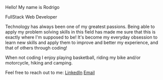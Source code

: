 Hello! My name is Rodrigo

FullStack Web Developer

Technology has always been one of my greatest passions. Being able to apply my problem solving skills in this field has made
me sure that this is exactly where I'm supposed to be! It's become my everyday obsession to learn new skills and apply them to 
improve and better my experience, and that of others through coding!

When not coding I enjoy playing basketball, riding my bike and/or motorcycle, hiking and camping.

Feel free to reach out to me:
  [LinkedIn](https://www.linkedin.com/in/rodrigosouza-rs/)
  [Email](souza.rodrigo.rls@gmail.com)
